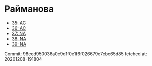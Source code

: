 # Райманова
- [35: AC](35.md)
- [36: AC](36.md)
- [37: NA](37.md)
- [38: NA](38.md)
- [39: NA](39.md)

Commit: 98eed950036a0c9d1f0e1f6f026679e7cbc65d85
 fetched at: 20201208-191804
